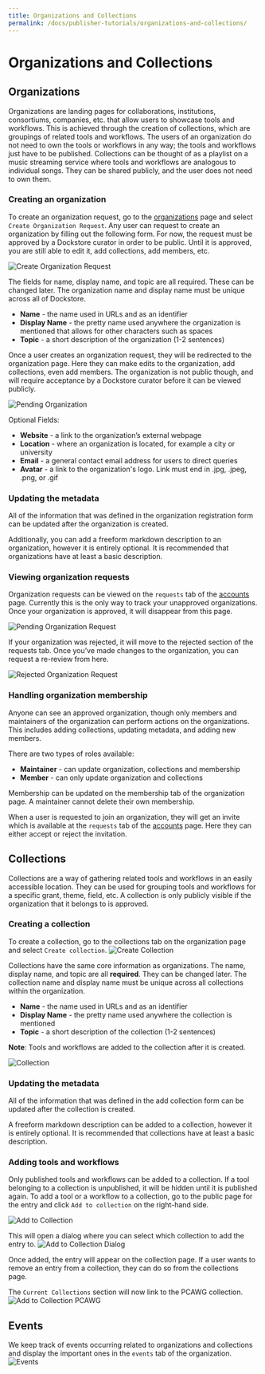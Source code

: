 ```yaml
---
title: Organizations and Collections
permalink: /docs/publisher-tutorials/organizations-and-collections/
---
```


# Organizations and Collections

## Organizations
Organizations are landing pages for collaborations, institutions, consortiums, companies, etc. that allow users to showcase tools and workflows. This is achieved through the creation of collections, which are groupings of related tools and workflows. The users of an organization do not need to own the tools or workflows in any way; the tools and workflows just have to be published. Collections can be thought of as a playlist on a music streaming service where tools and workflows are analogous to individual songs. They can be shared publicly, and the user does not need to own them.

### Creating an organization
To create an organization request, go to the [organizations](https://dockstore.org/organizations) page and select `Create Organization Request`. Any user can request to create an organization by filling out the following form. For now, the request must be approved by a Dockstore curator in order to be public. Until it is approved, you are still able to edit it, add collections, add members, etc.

![Create Organization Request](/assets/images/docs/CreateOrganizationRequest.png)

The fields for name, display name, and topic are all required. These can be changed later. The organization name and display name must be unique across all of Dockstore.
* **Name** - the name used in URLs and as an identifier
* **Display Name** - the pretty name used anywhere the organization is mentioned that allows for other characters such as spaces
* **Topic** - a short description of the organization (1-2 sentences)

Once a user creates an organization request, they will be redirected to the organization page. Here they can make edits to the organization, add collections, even add members. The organization is not public though, and will require acceptance by a Dockstore curator before it can be viewed publicly.

![Pending Organization](/assets/images/docs/PendingOrganization.png)

Optional Fields:
* **Website** - a link to the organization’s external webpage
* **Location**  - where an organization is located, for example a city or university   
* **Email** - a general contact email address for users to direct queries
* **Avatar** - a link to the organization's logo. Link must end in .jpg, .jpeg, .png, or .gif

### Updating the metadata
All of the information that was defined in the organization registration form can be updated after the organization is created.

Additionally, you can add a freeform markdown description to an organization, however it is entirely optional. It is recommended that organizations have at least a basic description.

### Viewing organization requests
Organization requests can be viewed on the `requests` tab of the [accounts](https://dockstore.org/accounts) page. Currently this is the only way to track your unapproved organizations. Once your organization is approved, it will disappear from this page.

![Pending Organization Request](/assets/images/docs/PendingRequests.png)

If your organization was rejected, it will move to the rejected section of the requests tab. Once you’ve made changes to the organization, you can request a re-review from here.

![Rejected Organization Request](/assets/images/docs/RejectedRequests.png)

### Handling organization membership
Anyone can see an approved organization, though only members and maintainers of the organization can perform actions on the organizations. This includes adding collections, updating metadata, and adding new members.

There are two types of roles available:
* **Maintainer** - can update organization, collections and membership
* **Member** - can only update organization and collections

Membership can be updated on the membership tab of the organization page. A maintainer cannot delete their own membership.

When a user is requested to join an organization, they will get an invite which is available at the `requests` tab of the [accounts](https://dockstore.org/accounts) page. Here they can either accept or reject the invitation.

## Collections
Collections are a way of gathering related tools and workflows in an easily accessible location. They can be used for grouping tools and workflows for a specific grant, theme, field, etc. A collection is only publicly visible if the organization that it belongs to is approved.

### Creating a collection
To create a collection, go to the collections tab on the organization page and select `Create collection`.
![Create Collection](/assets/images/docs/CreateCollection.png)

Collections have the same core information as organizations. The name, display name, and topic are all **required**. They can be changed later. The collection name and display name must be unique across all collections within the organization.
* **Name** - the name used in URLs and as an identifier
* **Display Name** - the pretty name used anywhere the collection is mentioned
* **Topic** - a short description of the collection (1-2 sentences)

**Note**: Tools and workflows are added to the collection after it is created.

![Collection](/assets/images/docs/CollectionView.png)

### Updating the metadata
All of the information that was defined in the add collection form can be updated after the collection is created.

A freeform markdown description can be added to a collection, however it is entirely optional. It is recommended that collections have at least a basic description.

### Adding tools and workflows
Only published tools and workflows can be added to a collection. If a tool belonging to a collection is unpublished, it will be hidden until it is published again. To add a tool or a workflow to a collection, go to the public page for the entry and click `Add to collection` on the right-hand side.

![Add to Collection](/assets/images/docs/AddToCollection.png)

This will open a dialog where you can select which collection to add the entry to.
![Add to Collection Dialog](/assets/images/docs/AddToCollectionModal.png)

Once added, the entry will appear on the collection page. If a user wants to remove an entry from a collection, they can do so from the collections page.

The `Current Collections` section will now link to the PCAWG collection.
![Add to Collection PCAWG](/assets/images/docs/CurrentCollectionsWithPCAWG.png)

## Events
We keep track of events occurring related to organizations and collections and display the important ones in the `events` tab of the organization.
![Events](/assets/images/docs/Events.png)
